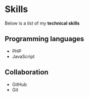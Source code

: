 # Skills

Below is a _list_ of my **technical skills**

## Programming languages
- PHP
- JavaScript

## Collaboration
- GitHub
- Git